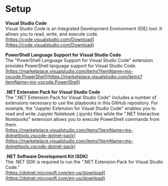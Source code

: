 # Setup

**Visual Studio Code**  
Visual Studio Code is an Integrated Development Environment (IDE) tool. It allows you to read, write, and execute code. 
[https://code.visualstudio.com/Download](https://code.visualstudio.com/Download)  

**PowerShell Language Support for Visual Studio Code**  
The "PowerShell Language Support for Visual Studio Code" extension provides PowerShell language support for Visual Studio Code.  
[https://marketplace.visualstudio.com/items?itemName=ms-vscode.PowerShell](https://marketplace.visualstudio.com/items?itemName=ms-vscode.PowerShell)

**.NET Extension Pack for Visual Studio Code**  
The ".NET Extension Pack for Visual Studio Code" includes a number of extensions necessary to use the playbooks in this GitHub repository. For example, the "Jupyter Extension for Visual Studio Code" enables you to read and write Jupyter Notebook (.ipynb) files while the ".NET Interactive Notebooks" extension allows you to execute PowerShell commands from them.  
[https://marketplace.visualstudio.com/items?itemName=ms-dotnettools.vscode-dotnet-pack](https://marketplace.visualstudio.com/items?itemName=ms-dotnettools.vscode-dotnet-pack)

**.NET Software Development Kit (SDK)**  
The .NET SDK is required to run the ".NET Extension Pack for Visual Studio Code."    
[https://dotnet.microsoft.com/en-us/download](https://dotnet.microsoft.com/en-us/download)  
